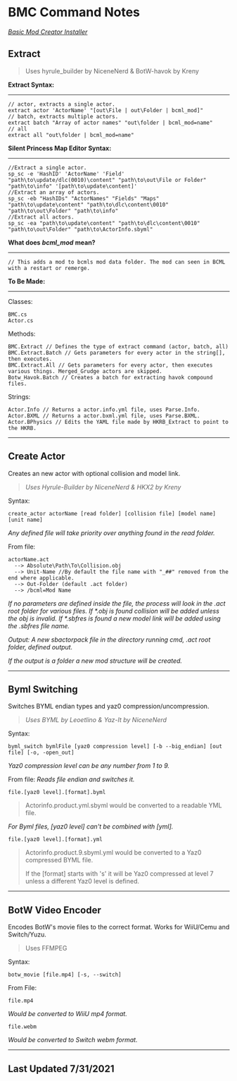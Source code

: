# BMC Command Notes

_[Basic Mod Creator Installer](//download_link)_

Extract
-------

> Uses hyrule_builder by NiceneNerd & BotW-havok by Kreny

**Extract Syntax:**

---

```
// actor, extracts a single actor.
extract actor 'ActorName' "[out\File | out\Folder | bcml_mod]"
// batch, extracts multiple actors.
extract batch "Array of actor names" "out\folder | bcml_mod=name"
// all
extract all "out\folder | bcml_mod=name" 
```
**Silent Princess Map Editor Syntax:**

---

```
//Extract a single actor.
sp_sc -e 'HashID' 'ActorName' 'Field' "path\to\update/dlc(0010)\content" "path\to\out\File or Folder" "path\to\info" '[path\to\update\content]'
//Extract an array of actors.
sp_sc -eb "HashIDs" "ActorNames" "Fields" "Maps" "path\to\update\content" "path\to\dlc\content\0010" "path\to\out\Folder" "path\to\info"
//Extract all actors.
sp_sc -ea "path\to\update\content" "path\to\dlc\content\0010" "path\to\out\Folder" "path\to\ActorInfo.sbyml"
```

**What does** ***bcml_mod*** **mean?**

---

```
// This adds a mod to bcmls mod data folder. The mod can seen in BCML with a restart or remerge.
```

**To Be Made:**

---

Classes:
```
BMC.cs
Actor.cs
```

Methods:
```
BMC.Extract // Defines the type of extract command (actor, batch, all)
BMC.Extract.Batch // Gets parameters for every actor in the string[], then executes.
BMC.Extract.All // Gets parameters for every actor, then executes various things. Merged_Grudge actors are skipped.
Botw_Havok.Batch // Creates a batch for extracting havok compound files.
```

Strings:
```
Actor.Info // Returns a actor.info.yml file, uses Parse.Info.
Actor.BXML // Returns a actor.bxml.yml file, uses Parse.BXML.
Actor.BPhysics // Edits the YAML file made by HKRB_Extract to point to the HKRB.
```

---

Create Actor
------------

Creates an new actor with optional collision and model link.

> *Uses Hyrule-Builder by NiceneNerd & HKX2 by Kreny*

Syntax:
```
create_actor actorName [read folder] [collision file] [model name] [unit name]
```

_Any defined file will take priority over anything found in the read folder._

From file:
```
actorName.act
  --> Absolute\Path\To\Collision.obj
  --> Unit-Name //By default the file name with "_##" removed from the end where applicable.
  --> Out-Folder (default .act folder)
  --> /bcml=Mod Name
```
_If no parameters are defined inside the file, the process will look in the .act root folder for various files. 
If \*.obj is found collision will be added unless the obj is invalid.
If \*.sbfres is found a new model link will be added using the .sbfres file name._

_Output: A new sbactorpack file in the directory running cmd, .act root folder, defined output._

_If the output is a folder a new mod structure will be created._

---

Byml Switching
--------------

Switches BYML endian types and yaz0 compression/uncompression.

> _Uses BYML by Leoetlino & Yaz-It by NiceneNerd_

Syntax:
```
byml_switch bymlFile [yaz0 compression level] [-b --big_endian] [out file] [-o, -open_out]
```
_Yaz0 compression level can be any number from 1 to 9._

From file: _Reads file endian and switches it._
```
file.[yaz0 level].[format].byml
```

> Actorinfo.product.yml.sbyml would be converted to a readable YML file.

_For Byml files, \[yaz0 level\] can't be combined with \[yml\]._
```
file.[yaz0 level].[format].yml
```

> Actorinfo.product.9.sbyml.yml would be converted to a Yaz0 compressed BYML file. 
>
> If the \[format\] starts with 's' it will be Yaz0 compressed at level 7 unless a different Yaz0 level is defined.

---

BotW Video Encoder
------------------

Encodes BotW's movie files to the correct format. Works for WiiU/Cemu and Switch/Yuzu.

> Uses FFMPEG

Syntax:
```
botw_movie [file.mp4] [-s, --switch]
```
From File:
```
file.mp4
```
_Would be converted to WiiU mp4 format._
```
file.webm
```
_Would be converted to Switch webm format._

---

Last Updated 7/31/2021
----------------------
